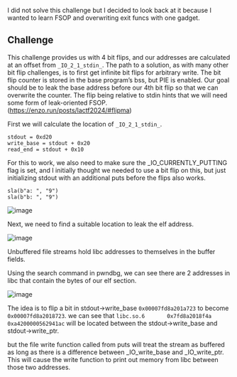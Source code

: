 I did not solve this challenge but I decided to look back at it because I wanted to learn FSOP and overwriting exit funcs with one gadget.

## Challenge

This challenge provides us with 4 bit flips, and our addresses are calculated at an offset from `_IO_2_1_stdin_`. The path to a solution, as with many other bit flip challenges, is to first get infinite bit flips for arbitrary write. The bit flip counter is stored in the base program’s bss, but PIE is enabled. Our goal should be to leak the base address before our 4th bit flip so that we can overwrite the counter. The flip being relative to stdin hints that we will need some form of leak-oriented FSOP. (https://enzo.run/posts/lactf2024/#flipma)

First we will calculate the location of `_IO_2_1_stdin_`.

```
stdout = 0xd20
write_base = stdout + 0x20
read_end = stdout + 0x10
```

For this to work, we also need to make sure the _IO_CURRENTLY_PUTTING flag is set, and I initially thought we needed to use a bit flip on this, but just initializing stdout with an additional puts before the flips also works.

```
sla(b"a: ", "9")
sla(b"b: ", "9")
```

![image](https://github.com/user-attachments/assets/5da04128-6251-4532-99b4-1b853b01c373)

Next, we need to find a suitable location to leak the elf address.

![image](https://github.com/user-attachments/assets/25c45ff4-9e6d-4f5b-8690-b90f8936ee96)

Unbuffered file streams hold libc addresses to themselves in the buffer fields.

Using the search command in pwndbg, we can see there are 2 addresses in libc that contain the bytes of our elf section.

![image](https://github.com/user-attachments/assets/5622ca66-3003-45b0-921e-33b93118e6c0)

The idea is to flip a bit in stdout->write_base `0x00007fd8a201a723` to become `0x00007fd8a2018723`. we can see that `libc.so.6       0x7fd8a2018f4a 0xa4200000562941ac` will be located between the stdout->write_base and stdout->write_ptr.

but the file write function called from puts will treat the stream as buffered as long as there is a difference between _IO_write_base and _IO_write_ptr. This will cause the write function to print out memory from libc between those two addresses.

